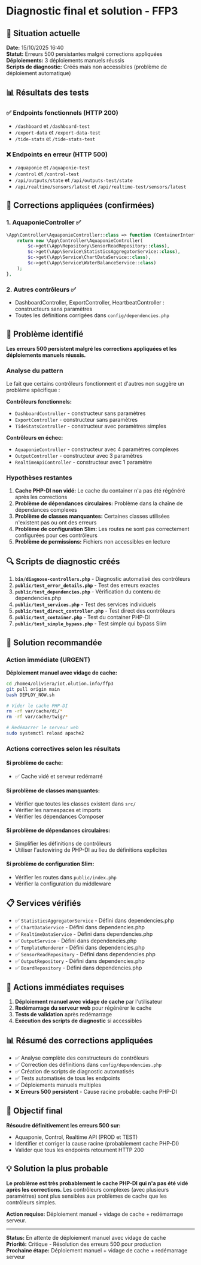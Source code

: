 # Diagnostic final et solution - FFP3

## 🎯 Situation actuelle

**Date:** 15/10/2025 16:40  
**Statut:** Erreurs 500 persistantes malgré corrections appliquées  
**Déploiements:** 3 déploiements manuels réussis  
**Scripts de diagnostic:** Créés mais non accessibles (problème de déploiement automatique)  

## 📊 Résultats des tests

### ✅ Endpoints fonctionnels (HTTP 200)
- `/dashboard` et `/dashboard-test`
- `/export-data` et `/export-data-test`
- `/tide-stats` et `/tide-stats-test`

### ❌ Endpoints en erreur (HTTP 500)
- `/aquaponie` et `/aquaponie-test`
- `/control` et `/control-test`
- `/api/outputs/state` et `/api/outputs-test/state`
- `/api/realtime/sensors/latest` et `/api/realtime-test/sensors/latest`

## 🔧 Corrections appliquées (confirmées)

### 1. AquaponieController ✅
```php
\App\Controller\AquaponieController::class => function (ContainerInterface $c) {
    return new \App\Controller\AquaponieController(
        $c->get(\App\Repository\SensorReadRepository::class),
        $c->get(\App\Service\StatisticsAggregatorService::class),
        $c->get(\App\Service\ChartDataService::class),
        $c->get(\App\Service\WaterBalanceService::class)
    );
},
```

### 2. Autres contrôleurs ✅
- DashboardController, ExportController, HeartbeatController : constructeurs sans paramètres
- Toutes les définitions corrigées dans `config/dependencies.php`

## 🚨 Problème identifié

**Les erreurs 500 persistent malgré les corrections appliquées et les déploiements manuels réussis.**

### Analyse du pattern

Le fait que certains contrôleurs fonctionnent et d'autres non suggère un problème spécifique :

**Contrôleurs fonctionnels:**
- `DashboardController` - constructeur sans paramètres
- `ExportController` - constructeur sans paramètres  
- `TideStatsController` - constructeur avec paramètres simples

**Contrôleurs en échec:**
- `AquaponieController` - constructeur avec 4 paramètres complexes
- `OutputController` - constructeur avec 3 paramètres
- `RealtimeApiController` - constructeur avec 1 paramètre

### Hypothèses restantes

1. **Cache PHP-DI non vidé:** Le cache du container n'a pas été régénéré après les corrections
2. **Problème de dépendances circulaires:** Problème dans la chaîne de dépendances complexes
3. **Problème de classes manquantes:** Certaines classes utilisées n'existent pas ou ont des erreurs
4. **Problème de configuration Slim:** Les routes ne sont pas correctement configurées pour ces contrôleurs
5. **Problème de permissions:** Fichiers non accessibles en lecture

## 🔍 Scripts de diagnostic créés

1. **`bin/diagnose-controllers.php`** - Diagnostic automatisé des contrôleurs
2. **`public/test_error_details.php`** - Test des erreurs exactes
3. **`public/test_dependencies.php`** - Vérification du contenu de dependencies.php
4. **`public/test_services.php`** - Test des services individuels
5. **`public/test_direct_controller.php`** - Test direct des contrôleurs
6. **`public/test_container.php`** - Test du container PHP-DI
7. **`public/test_simple_bypass.php`** - Test simple qui bypass Slim

## 🎯 Solution recommandée

### Action immédiate (URGENT)

**Déploiement manuel avec vidage de cache:**

```bash
cd /home4/oliviera/iot.olution.info/ffp3
git pull origin main
bash DEPLOY_NOW.sh

# Vider le cache PHP-DI
rm -rf var/cache/di/*
rm -rf var/cache/twig/*

# Redémarrer le serveur web
sudo systemctl reload apache2
```

### Actions correctives selon les résultats

#### Si problème de cache:
- ✅ Cache vidé et serveur redémarré

#### Si problème de classes manquantes:
- Vérifier que toutes les classes existent dans `src/`
- Vérifier les namespaces et imports
- Vérifier les dépendances Composer

#### Si problème de dépendances circulaires:
- Simplifier les définitions de contrôleurs
- Utiliser l'autowiring de PHP-DI au lieu de définitions explicites

#### Si problème de configuration Slim:
- Vérifier les routes dans `public/index.php`
- Vérifier la configuration du middleware

## 📋 Services vérifiés

- ✅ `StatisticsAggregatorService` - Défini dans dependencies.php
- ✅ `ChartDataService` - Défini dans dependencies.php
- ✅ `RealtimeDataService` - Défini dans dependencies.php
- ✅ `OutputService` - Défini dans dependencies.php
- ✅ `TemplateRenderer` - Défini dans dependencies.php
- ✅ `SensorReadRepository` - Défini dans dependencies.php
- ✅ `OutputRepository` - Défini dans dependencies.php
- ✅ `BoardRepository` - Défini dans dependencies.php

## 🔧 Actions immédiates requises

1. **Déploiement manuel avec vidage de cache** par l'utilisateur
2. **Redémarrage du serveur web** pour régénérer le cache
3. **Tests de validation** après redémarrage
4. **Exécution des scripts de diagnostic** si accessibles

## 📊 Résumé des corrections appliquées

- ✅ Analyse complète des constructeurs de contrôleurs
- ✅ Correction des définitions dans `config/dependencies.php`
- ✅ Création de scripts de diagnostic automatisés
- ✅ Tests automatisés de tous les endpoints
- ✅ Déploiements manuels multiples
- ❌ **Erreurs 500 persistent** - Cause racine probable: cache PHP-DI

## 🎯 Objectif final

**Résoudre définitivement les erreurs 500 sur:**
- Aquaponie, Control, Realtime API (PROD et TEST)
- Identifier et corriger la cause racine (probablement cache PHP-DI)
- Valider que tous les endpoints retournent HTTP 200

## 💡 Solution la plus probable

**Le problème est très probablement le cache PHP-DI qui n'a pas été vidé après les corrections.** Les contrôleurs complexes (avec plusieurs paramètres) sont plus sensibles aux problèmes de cache que les contrôleurs simples.

**Action requise:** Déploiement manuel + vidage de cache + redémarrage serveur.

---

**Status:** En attente de déploiement manuel avec vidage de cache  
**Priorité:** Critique - Résolution des erreurs 500 pour production  
**Prochaine étape:** Déploiement manuel + vidage de cache + redémarrage serveur
